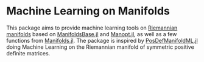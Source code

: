 # Machine Learning on Manifolds

This package aims to provide machine learning tools on [Riemannian manifolds](https://en.wikipedia.org/wiki/Riemannian_manifold) based on [ManifoldsBase.jl](https://juliamanifolds.github.io/Manifolds.jl/stable/interface.html) and [Manopt.jl](https://manoptjl.org), as well as a few functions from [Manifolds.jl](https://juliamanifolds.github.io/Manifolds.jl/).
The package is inspired by [PosDefManifoldML.jl](https://github.com/Marco-Congedo/PosDefManifoldML.jl) doing Machine Learning on the Riemannian manifold of symmetric positive definite matrices.
